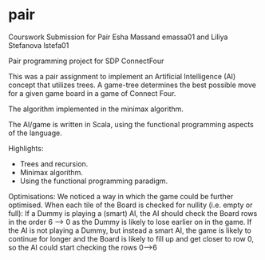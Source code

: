 # pair

Courswork Submission for Pair
Esha Massand emassa01 and Liliya Stefanova lstefa01

Pair programming project for SDP 
ConnectFour

This was a pair assignment to implement an Artificial Intelligence (AI) concept that utilizes trees. A game-tree determines the best possible move for a given
game board in a game of Connect Four. 

The algorithm implemented in the minimax algorithm.

The AI/game is written in Scala, using the functional programming aspects of the language.

Highlights:
* Trees and recursion.
* Minimax algorithm.
* Using the functional programming paradigm.

Optimisations:
We noticed a way in which the game could be further optimised.
When each tile of the Board is checked for nullity (i.e. empty or full):
If a Dummy is playing a (smart) AI, the AI should check the Board rows in the order 6 --> 0 as the Dummy is likely to lose earlier on in the game.
If the AI is not playing a Dummy, but instead a smart AI, the game is likely to continue for longer and the Board is likely to fill up and get closer to row 0, so the AI could start checking the rows 0-->6 
